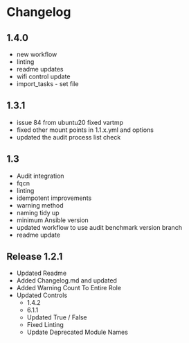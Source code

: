 # Changelog

## 1.4.0

- new workflow
- linting
- readme updates
- wifi control update
- import_tasks - set file

## 1.3.1

- issue 84 from ubuntu20 fixed vartmp
- fixed other mount points in 1.1.x.yml and options
- updated the audit process list check

## 1.3

- Audit integration
- fqcn
- linting
- idempotent improvements
- warning method
- naming tidy up
- minimum Ansible version
- updated workflow to use audit benchmark version branch
- readme update

## Release 1.2.1

- Updated Readme
- Added Changelog.md and updated
- Added Warning Count To Entire Role
- Updated Controls
  - 1.4.2
  - 6.1.1
  - Updated True / False
  - Fixed Linting
  - Update Deprecated Module Names
